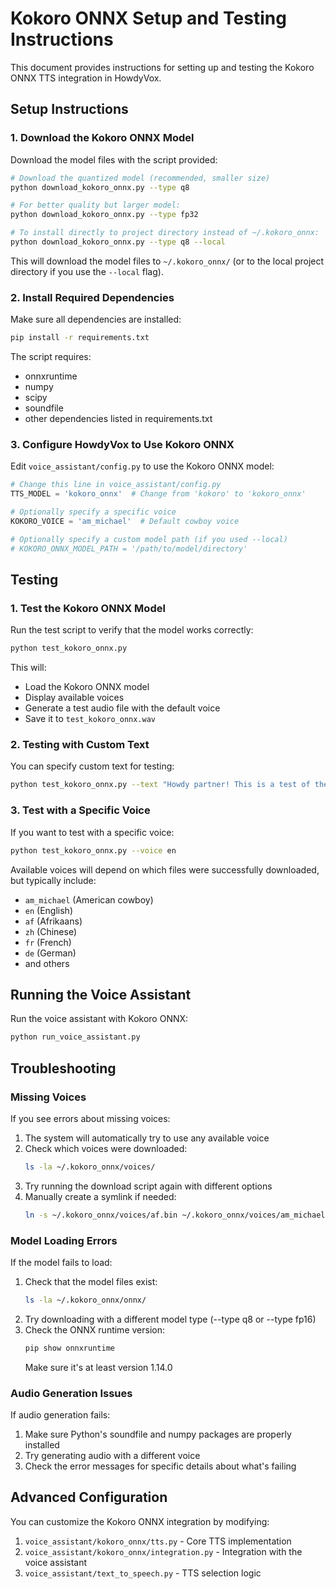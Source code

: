 # Kokoro ONNX Setup and Testing Instructions

This document provides instructions for setting up and testing the Kokoro ONNX TTS integration in HowdyVox.

## Setup Instructions

### 1. Download the Kokoro ONNX Model

Download the model files with the script provided:

```bash
# Download the quantized model (recommended, smaller size)
python download_kokoro_onnx.py --type q8

# For better quality but larger model:
python download_kokoro_onnx.py --type fp32

# To install directly to project directory instead of ~/.kokoro_onnx:
python download_kokoro_onnx.py --type q8 --local
```

This will download the model files to `~/.kokoro_onnx/` (or to the local project directory if you use the `--local` flag).

### 2. Install Required Dependencies

Make sure all dependencies are installed:

```bash
pip install -r requirements.txt
```

The script requires:
- onnxruntime
- numpy
- scipy
- soundfile
- other dependencies listed in requirements.txt

### 3. Configure HowdyVox to Use Kokoro ONNX

Edit `voice_assistant/config.py` to use the Kokoro ONNX model:

```python
# Change this line in voice_assistant/config.py
TTS_MODEL = 'kokoro_onnx'  # Change from 'kokoro' to 'kokoro_onnx'

# Optionally specify a specific voice
KOKORO_VOICE = 'am_michael'  # Default cowboy voice

# Optionally specify a custom model path (if you used --local)
# KOKORO_ONNX_MODEL_PATH = '/path/to/model/directory'
```

## Testing

### 1. Test the Kokoro ONNX Model

Run the test script to verify that the model works correctly:

```bash
python test_kokoro_onnx.py
```

This will:
- Load the Kokoro ONNX model
- Display available voices
- Generate a test audio file with the default voice
- Save it to `test_kokoro_onnx.wav`

### 2. Testing with Custom Text

You can specify custom text for testing:

```bash
python test_kokoro_onnx.py --text "Howdy partner! This is a test of the Kokoro ONNX TTS system."
```

### 3. Test with a Specific Voice

If you want to test with a specific voice:

```bash
python test_kokoro_onnx.py --voice en
```

Available voices will depend on which files were successfully downloaded, but typically include:
- `am_michael` (American cowboy)
- `en` (English)
- `af` (Afrikaans)
- `zh` (Chinese)
- `fr` (French)
- `de` (German)
- and others

## Running the Voice Assistant

Run the voice assistant with Kokoro ONNX:

```bash
python run_voice_assistant.py
```

## Troubleshooting

### Missing Voices

If you see errors about missing voices:

1. The system will automatically try to use any available voice
2. Check which voices were downloaded:
   ```bash
   ls -la ~/.kokoro_onnx/voices/
   ```
3. Try running the download script again with different options
4. Manually create a symlink if needed:
   ```bash
   ln -s ~/.kokoro_onnx/voices/af.bin ~/.kokoro_onnx/voices/am_michael.bin
   ```

### Model Loading Errors

If the model fails to load:

1. Check that the model files exist:
   ```bash
   ls -la ~/.kokoro_onnx/onnx/
   ```
2. Try downloading with a different model type (--type q8 or --type fp16)
3. Check the ONNX runtime version:
   ```bash
   pip show onnxruntime
   ```
   Make sure it's at least version 1.14.0

### Audio Generation Issues

If audio generation fails:

1. Make sure Python's soundfile and numpy packages are properly installed
2. Try generating audio with a different voice
3. Check the error messages for specific details about what's failing

## Advanced Configuration

You can customize the Kokoro ONNX integration by modifying:

1. `voice_assistant/kokoro_onnx/tts.py` - Core TTS implementation
2. `voice_assistant/kokoro_onnx/integration.py` - Integration with the voice assistant
3. `voice_assistant/text_to_speech.py` - TTS selection logic